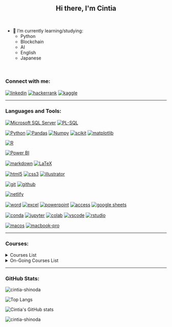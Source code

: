 <h2 align="center">Hi there, I'm Cintia</h2>
<br>

- 🌱 I’m currently learning/studying:
    - Python
    - Blockchain
    - AI
    - English
    - Japanese
<br>


<h3 align="left">Connect with me:</h3>
<p align="left">
<a href="https://www.linkedin.com/in/cintiashinoda/" target="blank"><img align="center" src="https://img.shields.io/badge/LinkedIn-0077B5?style=for-the-badge&logo=linkedin&logoColor=white)" alt="linkedin"/></a>
<a href="https://www.hackerrank.com/cintia_shinoda" target="blank"><img align="center" src="https://img.shields.io/badge/-Hackerrank-2EC866?style=for-the-badge&logo=HackerRank&logoColor=white" alt="hackerrank"/></a>
<a href="https://www.kaggle.com/shinoda" target="blank"><img align="center" src="https://img.shields.io/badge/Kaggle-20BEFF?style=for-the-badge&logo=Kaggle&logoColor=white" alt="kaggle"/></a>
<br>


<!--
<a href="" target="blank"><img align="center" src="" alt=""/></a>
-->

----------
<h3 align="left">Languages and Tools:</h3>
<p>
<a href="https://www.microsoft.com/en-us/sql-server" target="blank"><img align="center" src="https://img.shields.io/badge/Microsoft%20SQL%20Server-CC2927?style=for-the-badge&logo=microsoft%20sql%20server&logoColor=white" alt="Microsoft SQL Server"/></a>
<a href="https://www.oracle.com/database/sqldeveloper/" target="blank"><img align="center" src="https://img.shields.io/badge/PLSQL-F80000?style=for-the-badge&logo=oracle&logoColor=black" alt="PL-SQL"/></a>

<p>
<a href="https://www.python.org/" target="blank"><img align="center" src="https://img.shields.io/badge/Python-FFD43B?style=for-the-badge&logo=python&logoColor=blue" alt="Python"/></a>
<a href="https://pandas.pydata.org/" target="blank"><img align="center" src="https://img.shields.io/badge/Pandas-2C2D72?style=for-the-badge&logo=pandas&logoColor=white" alt="Pandas"/></a>
<a href="https://numpy.org/" target="blank"><img align="center" src="https://img.shields.io/badge/Numpy-777BB4?style=for-the-badge&logo=numpy&logoColor=white" alt="Numpy"/></a>
<a href="https://scikit-learn.org/" target="blank"><img align="center" src="https://img.shields.io/badge/scikit_learn-F7931E?style=for-the-badge&logo=scikit-learn&logoColor=white" alt="scikit"/></a>
<a href="https://matplotlib.org/" target="blank"><img align="center" src="https://img.shields.io/badge/Matplotlib-%23ffffff.svg?style=for-the-badge&logo=Matplotlib&logoColor=black" alt="matplotlib"/></a>

<p>
<a href="" target="blank"><img align="center" src="https://img.shields.io/badge/R-276DC3?style=for-the-badge&logo=r&logoColor=white" alt="R"/></a>

<p>
<a href="" target="blank"><img align="center" src="https://img.shields.io/badge/PowerBI-F2C811?style=for-the-badge&logo=Power%20BI&logoColor=white" alt="Power BI"/></a>

<p>
<a href="" target="blank"><img align="center" src="https://img.shields.io/badge/Markdown-000000?style=for-the-badge&logo=markdown&logoColor=white" alt="markdown"/></a>
<a href="" target="blank"><img align="center" src="https://img.shields.io/badge/LaTeX-47A141?style=for-the-badge&logo=LaTeX&logoColor=white" alt="LaTeX"/></a>

<p>
<a href="" target="blank"><img align="center" src="https://img.shields.io/badge/HTML5-E34F26?style=for-the-badge&logo=html5&logoColor=white" alt="html5"/></a>
<a href="" target="blank"><img align="center" src="https://img.shields.io/badge/CSS3-1572B6?style=for-the-badge&logo=css3&logoColor=white" alt="css3"/></a>
<a href="https://www.adobe.com/products/illustrator.html" target="blank"><img align="center" src="https://img.shields.io/badge/Adobe%20Illustrator-FF9A00?style=for-the-badge&logo=adobe%20illustrator&logoColor=white" alt="illustrator"/></a>

<p>
<a href="https://git-scm.com/" target="blank"><img align="center" src="https://img.shields.io/badge/GIT-E44C30?style=for-the-badge&logo=git&logoColor=white" alt="git"/></a>
<a href="https://github.com/" target="blank"><img align="center" src="https://img.shields.io/badge/GitHub-100000?style=for-the-badge&logo=github&logoColor=white" alt="github"/></a>

<p>
<a href="" target="blank"><img align="center" src="https://img.shields.io/badge/Netlify-00C7B7?style=for-the-badge&logo=netlify&logoColor=white" alt="netlify"/></a>

<p>
<a href="" target="blank"><img align="center" src="https://img.shields.io/badge/Microsoft_Word-2B579A?style=for-the-badge&logo=microsoft-word&logoColor=white" alt="word"/></a>
<a href="" target="blank"><img align="center" src="https://img.shields.io/badge/Microsoft_Excel-217346?style=for-the-badge&logo=microsoft-excel&logoColor=white" alt="excel"/></a>
<a href="" target="blank"><img align="center" src="https://img.shields.io/badge/Microsoft_PowerPoint-B7472A?style=for-the-badge&logo=microsoft-powerpoint&logoColor=white" alt="powerpoint"/></a>
<a href="" target="blank"><img align="center" src="https://img.shields.io/badge/Microsoft_Access-A4373A?style=for-the-badge&logo=microsoft-access&logoColor=white" alt="access"/></a>
<a href="" target="blank"><img align="center" src="https://img.shields.io/badge/Google%20Sheets-34A853?style=for-the-badge&logo=google-sheets&logoColor=white" alt="google sheets"/></a>

<p>
<a href="" target="blank"><img align="center" src="https://img.shields.io/badge/conda-342B029.svg?&style=for-the-badge&logo=anaconda&logoColor=white" alt="conda"/></a>
<a href="" target="blank"><img align="center" src="https://img.shields.io/badge/Jupyter-F37626.svg?&style=for-the-badge&logo=Jupyter&logoColor=white" alt="jupyter"/></a>
<a href="" target="blank"><img align="center" src="https://img.shields.io/badge/Colab-F9AB00?style=for-the-badge&logo=googlecolab&color=525252" alt="colab"/></a>
<a href="" target="blank"><img align="center" src="https://img.shields.io/badge/VSCode-0078D4?style=for-the-badge&logo=visual%20studio%20code&logoColor=white" alt="vscode"/></a>
<a href="https://posit.co/" target="blank"><img align="center" src="https://img.shields.io/badge/RStudio-75AADB?style=for-the-badge&logo=RStudio&logoColor=white" alt="rstudio"/></a>

<p>
<a href="" target="blank"><img align="center" src="https://img.shields.io/badge/mac%20os-000000?style=for-the-badge&logo=apple&logoColor=white" alt="macos"/></a>
<a href="" target="blank"><img align="center" src="https://img.shields.io/badge/Apple-MacBook_Pro_2017-333333?style=for-the-badge&logo=apple&logoColor=white" alt="macbook-pro"/></a>
<br>



----
<h3 align="left">Courses:</h3>

<details>
<summary>Courses List</summary>

| Course | School/Institution | Workload | Skills | Level |
|--------|--------------------|----------|--------|-------|
| Introdução à Lógica de Programação | Impacta | 40h |  | Elementary |
| Introdução à Lógica de Programação Orientada a Objetos | Impacta | 16h |  | Elementary |
| Introdução à Física Quântica | b_arco | 12h |  | Elementary |
| Making Sense of Data | Google |  |  | Elementary |
| The Data Scientist's Toolbox | Johns Hopkins University |  | R | Elementary |
| Big Data and Social Physics | MIT |  |  | Elementary |
| Adobe Illustrator | Cadritech | 32h | Adobe Illustrator | Elementary |
| Envisioning Big Data | FIAP | 20h |  | Elementary |
| WordPress for Beginners | Udemy |  | WordPress | Elementary |
| Internet History, Technology, and Security | University of Michigan |  |  | Elementary |
| Introduction to HTML5 | University of Michigan |  |  | Elementary |
| Bitcoin e Blockchain | FIAP | 6h |  | Elementary |
| Modelagem de Dados | Fundação Bradesco | 35h |  | Elementary |
| Administrando e Armazenando Dados | Fundação Bradesco | 31h | SQL Server | Elementary |
| Projetando e Implementando Dados com SQL Server 2005 | Fundação Bradesco | 58h | SQL Server | Elementary |
| Java e Orientação a Objetos | Caelum | 40h | Java | Elementary |
| Java para Desenvolvimento Web | Caelum | 40h | Java | Elementary |
| Laboratório Java com Testes, JSF e Design Patterns | Caelum | 20h | Java |  |
| Estatística I: Entenda seus dados com R | Alura | 8h | R |  |
| Estatística II: Aprofundando em Hipóteses e Correlações | Alura | 8h |  |  |
| Introduction to R | DataCamp |  | R | Elementary |
| Swift 3: Desenvolvendo para iOS no XCode - parte I | Alura |  | Swift |  |
| Swift 3: Desenvolvendo para iOS no XCode - parte II | Alura |  | Swift |  |
| Big Data Science - Machine Learning e Data Mining | FIAP | 32h | R |  |
| Data Science: Primeiros Passos | Alura | 6h |  |  |
| Python e Orientação a Objetos | Caelum | 32h | Python |  |
| Big Data | Prandiano | 48h | Math |  |
| Blockchain | Prandiano | 52h | Math |  |

</details>


<details>
<summary>On-Going Courses List</summary>

| Course | School/Institution | Workload | Skills | Level | Progress |
|--------|--------------------|----------|--------|-------|---|
| Data Science Bachelor's Degree | Univesp | 3200h | Math, Statistics, Calculus | Advanced | ![12%](https://progress-bar.dev/12) |
| Full Stack Web Development Nanodegree | Udacity | 200h | Python, SQL | Advanced |
| Introdução à Computação para Bioinformática | UFMG | 40h | Bioinformatics, Python, Algorithms | Elementary |
| English - Level 10 | CCAA | 42.5h | English | Advanced |
| Japanese - Level E | Kumon | 20h | Japanese | Elementary |
| Kanji - 1 | Aliança Cultural Brasil-Japão | 50h | Japanese | Elementary |
| História do Japão Contemporâneo | UFF | 30h | Japan's History | Elementary |

<br>



</details>

---
<h3 align="left">GitHub Stats:</h3>

<p align="left"> <img src="https://komarev.com/ghpvc/?username=cintia-shinoda&label=Profile%20views&color=0e75b6&style=flat" alt="cintia-shinoda" /> </p>

![Top Langs](https://github-readme-stats.vercel.app/api/top-langs/?username=cintia-shinoda&theme=default&show_icons=true)

![Cintia's GitHub stats](https://github-readme-stats.vercel.app/api?username=cintia-shinoda&theme=default&show_icons=true)

<p><img align="center" src="https://github-readme-streak-stats.herokuapp.com/?user=cintia-shinoda&" alt="cintia-shinoda" /></p>



<!--
- 🔭 I’m currently working on ...
- 🌱 I’m currently learning ...
- 👨‍💻 All of my projects are available at [GitHub](https://github.com/cintia-shinoda)
- 👯 I’m looking to collaborate on ...
- 🤔 I’m looking for help with ...
- 💬 Ask me about ...
- 😄 Pronouns: ...
- ⚡ Fun fact: ...
-->

<!--
<p align="left"> 
<img src="https://raw.githubusercontent.com/devicons/devicon/c7d326b6009e60442abc35fa45706d6f30ee4c8e/icons/microsoftsqlserver/microsoftsqlserver-plain-wordmark.svg" alt="SQL Server Logo" width="50" height="50"/> <img src="https://raw.githubusercontent.com/devicons/devicon/c7d326b6009e60442abc35fa45706d6f30ee4c8e/icons/oracle/oracle-original.svg" alt="Oracle Logo" width="50" height="50"/>

<a href="https://www.python.org" target="_blank" rel="noreferrer"> <img src="https://raw.githubusercontent.com/devicons/devicon/master/icons/python/python-original.svg" alt="python" width="50" height="50"/></a><a href="https://pandas.pydata.org/" target="_blank" rel="noreferrer"> <img src="https://raw.githubusercontent.com/devicons/devicon/2ae2a900d2f041da66e950e4d48052658d850630/icons/pandas/pandas-original.svg" alt="pandas" width="50" height="50"/> </a>  <a href="https://scikit-learn.org/" target="_blank" rel="noreferrer"> <img src="https://upload.wikimedia.org/wikipedia/commons/0/05/Scikit_learn_logo_small.svg" alt="scikit_learn" width="50" height="50"/> </a> <a href="https://seaborn.pydata.org/" target="_blank" rel="noreferrer"> <img src="https://seaborn.pydata.org/_images/logo-mark-lightbg.svg" alt="seaborn" width="50" height="50"/> </a>

<a href="https://www.w3schools.com/css/" target="_blank" rel="noreferrer"> <img src="https://raw.githubusercontent.com/devicons/devicon/master/icons/css3/css3-original-wordmark.svg" alt="css3" width="50" height="50"/> </a><a href="https://www.w3.org/html/" target="_blank" rel="noreferrer"> <img src="https://raw.githubusercontent.com/devicons/devicon/master/icons/html5/html5-original-wordmark.svg" alt="html5" width="50" height="50"/> </a><a href="https://www.adobe.com/in/products/illustrator.html" target="_blank" rel="noreferrer"> <img src="https://www.vectorlogo.zone/logos/adobe_illustrator/adobe_illustrator-icon.svg" alt="illustrator" width="50" height="50"/> </a>

<img src="https://raw.githubusercontent.com/devicons/devicon/c7d326b6009e60442abc35fa45706d6f30ee4c8e/icons/git/git-original.svg" alt="Git Logo" width="50" height="50"/> <img src="https://raw.githubusercontent.com/devicons/devicon/c7d326b6009e60442abc35fa45706d6f30ee4c8e/icons/github/github-original.svg" alt="GitHub Logo" width="50" height="50"/>

<img src="https://raw.githubusercontent.com/devicons/devicon/c7d326b6009e60442abc35fa45706d6f30ee4c8e/icons/jupyter/jupyter-original-wordmark.svg" alt="Jupyter Logo" width="50" height="50"/></p>

<img src="" alt="" width="50" height="50"/>
-->